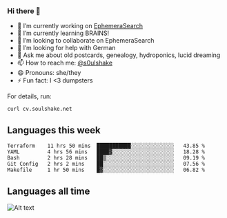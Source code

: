 ### Hi there 👋

<!--
**soulshake/soulshake** is a ✨ _special_ ✨ repository because its `README.md` (this file) appears on your GitHub profile.

Here are some ideas to get you started:

- 🔭 I’m currently working on ...
- 🌱 I’m currently learning ...
- 👯 I’m looking to collaborate on ...
- 🤔 I’m looking for help with ...
- 💬 Ask me about ...
- 📫 How to reach me: ...
- 😄 Pronouns: ...
- ⚡ Fun fact: ...
-->


- 🔭 I’m currently working on [EphemeraSearch](https://www.ephemerasearch.com/)
- 🌱 I’m currently learning BRAINS!
- 👯 I’m looking to collaborate on EphemeraSearch
- 🤔 I’m looking for help with German
- 💬 Ask me about old postcards, genealogy, hydroponics, lucid dreaming
- 📫 How to reach me: [@s0ulshake](https://twitter.com/soulshake)
- 😄 Pronouns: she/they
- ⚡ Fun fact: I <3 dumpsters

For details, run:

```
curl cv.soulshake.net
```

## Languages this week

<!--START_SECTION:waka-->
```text
Terraform    11 hrs 50 mins  ███████████░░░░░░░░░░░░░░   43.85 % 
YAML         4 hrs 56 mins   ████▓░░░░░░░░░░░░░░░░░░░░   18.28 % 
Bash         2 hrs 28 mins   ██▒░░░░░░░░░░░░░░░░░░░░░░   09.19 % 
Git Config   2 hrs 2 mins    ██░░░░░░░░░░░░░░░░░░░░░░░   07.56 % 
Makefile     1 hr 50 mins    █▓░░░░░░░░░░░░░░░░░░░░░░░   06.82 % 
```
<!--END_SECTION:waka-->

## Languages all time
![Alt text](https://wakatime.com/share/@aj/6aa10b67-a5e9-4fb1-acaf-8692f4385172.svg)
